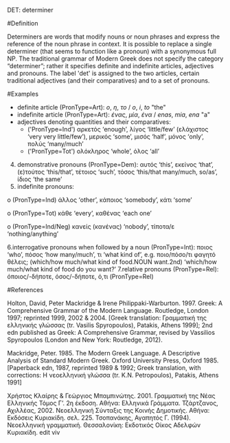 DET: determiner

#Definition

Determiners are words that modify nouns or noun phrases and express the reference of the noun phrase in context. Ιt is possible to replace a single determiner (that seems to function like a pronoun) with a synonymous full NP.
The traditional grammar of Modern Greek does not specify the category “determiner”; rather it specifies definite and indefinite articles, adjectives and pronouns. 
The label 'det' is assigned to the two articles, certain traditional adjectives (and their comparatives) and to a set of pronouns.  

#Examples
*   definite article (PronType=Art): *ο*, *η*, *το* / *o*, *i*, *to* "the"
*  	indefinite article (PronType=Art): *ένας*, *μία*, *ένα* / *enas*, *mia*, *ena* "a"
*   adjectives denoting quantities and their comparatives:
    *   ('PronType=Ind') αρκετός ‘enough’, λίγος ‘little/few’ (ελάχιστος ‘very very little/few’), μερικός ‘some’, μισός ‘half’, μόνος ‘only’, πολύς    ‘many/much’
    *   ('PronType=Tot') ολόκληρος ‘whole’, όλος ‘all’

4.	demonstrative pronouns (PronType=Dem): αυτός ‘this’, εκείνος ‘that’, (ε)τούτος ‘this/that’, τέτοιος ‘such’, τόσος ‘this/that many/much, so/as’, ίδιος ‘the same’
5. indefinite pronouns: 

o	(PronType=Ind) άλλος ‘other’, κάποιος ‘somebody’, κάτι ‘some’

o	(PronType=Tot) κάθε ‘every’, καθένας ‘each one’

o	(PronType=Ind/Neg) κανείς (κανένας) ‘nobody’, τίποτα/ε ‘nothing/anything’

6.interrogative pronouns when followed by a noun (PronType=Int): ποιος ‘who’, πόσος ‘how many/much’, τι ‘what kind of’, e.g. ποιο/πόσο/τι φαγητό θέλεις; (which/how much/what kind of food.NOUN want.2nd) ‘which/how much/what kind of food do you want?’
7.relative pronouns (PronType=Rel): όποιος/-δήποτε, όσος/-δήποτε, ό,τι (PronType=Rel)

#References 

Holton, David, Peter Mackridge & Irene Philippaki-Warburton. 1997. Greek: A Comprehensive Grammar of the Modern Language. Routledge, London 1997; reprinted 1999, 2002 & 2004. [Greek translation: Γραμματική της ελληνικής γλώσσας (tr. Vasilis Spyropoulos), Patakis, Athens 1999]; 2nd edn published as Greek: A Comprehensive Grammar, revised by Vassilios Spyropoulos (London and New York: Routledge, 2012).

Mackridge, Peter. 1985. The Modern Greek Language. A Descriptive Analysis of Standard Modern Greek. Oxford University Press, Oxford 1985. [Paperback edn, 1987, reprinted 1989 & 1992; Greek translation, with corrections: H νεοελληνική γλώσσα (tr. K.N. Petropoulos), Patakis, Athens 1991]

Χρήστος Κλαίρης & Γεώργιος Μπαμπινώτης. 2001. Γραμματική της Νέας Ελληνικής Τόμος Γ’. 2η έκδοση. Αθήνα: Ελληνικά Γράμματα. 
Τζάρτζανος, Αχιλλέας, 2002. Νεοελληνική Σύνταξις της Κοινής Δημοτικής. Αθήνα: Εκδόσεις Κυριακίδη. σελ. 225.
Τσοπανάκης, Αγαπητός Γ. (1994). Νεοελληνική γραμματική. Θεσσαλονίκη: Εκδοτικός Οίκος Αδελφών Κυριακίδη.
edit viv
